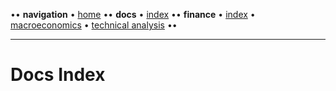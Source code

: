 [//]: # (START - Navigation between Markdown pages inside of GitHub.)

•• **navigation** • [home](/README.md) •• **docs** • [index](/docs/index.md) •• **finance** • [index](/finance/index.md) • [macroeconomics](/finance/index.md#macroeconomics) • [technical analysis](/finance/index.md#technical-analysis) ••

[//]: # (END - Navigation between Markdown pages inside of GitHub.)

---

# Docs Index

